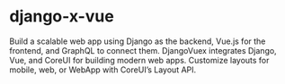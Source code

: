 # django-x-vue
Build a scalable web app using Django as the backend, Vue.js for the frontend, and GraphQL to connect them. DjangoVuex integrates Django, Vue, and CoreUI for building modern web apps. Customize layouts for mobile, web, or WebApp with CoreUI’s Layout API.
